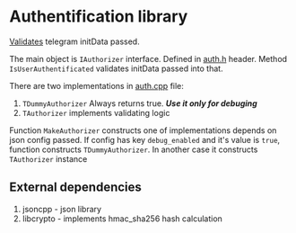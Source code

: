 # Authentification library

[Validates](https://core.telegram.org/bots/webapps#validating-data-received-via-the-mini-app) telegram initData passed. 

The main object is ```IAuthorizer``` interface. Defined in [auth.h](./auth.h) header. Method ```IsUserAuthentificated``` validates initData passed into that.

There are two implementations in [auth.cpp](./auth.cpp) file:
1. ```TDummyAuthorizer``` Always returns true. ***Use it only for debuging***
2. ```TAuthorizer``` implements validating logic

Function ```MakeAuthorizer``` constructs one of implementations depends on json config passed. If config has key ```debug_enabled``` and it's value is ```true```, function constructs ```TDummyAuthorizer```. In another case it constructs ```TAuthorizer``` instance

## External dependencies
1. jsoncpp - json library
2. libcrypto - implements hmac_sha256 hash calculation
